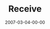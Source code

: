 ---
layout: message
category: message
series: "Kingdom"
title: "Receive"
date: 2007-03-04-00-00
message_id: 29
audio: "http://s3.amazonaws.com/crossroads-media/media/legacy/mp3/Kingdom_03_Receive_03-04-07_Tome.mp3"
audio-duration: "40:26"
explicit: false
---